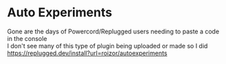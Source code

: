 # Auto Experiments  
Gone are the days of Powercord/Replugged users needing to paste a code in the console  
I don't see many of this type of plugin being uploaded or made so I did  
https://replugged.dev/install?url=roizor/autoexperiments

